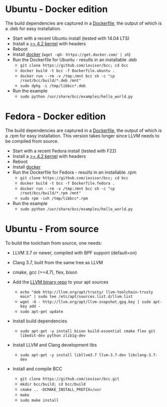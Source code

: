 # Ubuntu - Docker edition

The build dependencies are captured in a [Dockerfile](Dockerfile.ubuntu), the
output of which is a .deb for easy installation.

* Start with a recent Ubuntu install (tested with 14.04 LTS)
* Install a [>= 4.2 kernel](http://kernel.ubuntu.com/~kernel-ppa/mainline/)
  with headers
* Reboot
* Install [docker](https://docs.docker.com/installation/ubuntulinux/)
  (`wget -qO- https://get.docker.com/ | sh`)
* Run the Dockerfile for Ubuntu - results in an installable .deb
  * `git clone https://github.com/iovisor/bcc; cd bcc`
  * `docker build -t bcc -f Dockerfile.ubuntu .`
  * `docker run --rm -v /tmp:/mnt bcc sh -c "cp /root/bcc/build/*.deb /mnt"`
  * `sudo dpkg -i /tmp/libbcc*.deb`
* Run the example
  * `sudo python /usr/share/bcc/examples/hello_world.py`

# Fedora - Docker edition

The build dependencies are captured in a [Dockerfile](Dockerfile.fedora), the
output of which is a .rpm for easy installation. This version takes longer since
LLVM needs to be compiled from source.

* Start with a recent Fedora install (tested with F22)
* Install a [>= 4.2 kernel](http://alt.fedoraproject.org/pub/alt/rawhide-kernel-nodebug/x86_64/)
  with headers
* Reboot
* Install [docker](https://docs.docker.com/installation/fedora/)
* Run the Dockerfile for Fedora - results in an installable .rpm
  * `git clone https://github.com/iovisor/bcc; cd bcc`
  * `docker build -t bcc -f Dockerfile.fedora .`
  * `docker run --rm -v /tmp:/mnt bcc sh -c "cp /root/bcc/build/*.rpm /mnt"`
  * `sudo rpm -ivh /tmp/libbcc*.rpm`
* Run the example
  * `sudo python /usr/share/bcc/examples/hello_world.py`

# Ubuntu - From source

To build the toolchain from source, one needs:
* LLVM 3.7 or newer, compiled with BPF support (default=on)
* Clang 3.7, built from the same tree as LLVM
* cmake, gcc (>=4.7), flex, bison

* Add the [LLVM binary repo](http://llvm.org/apt/) to your apt sources
  * `echo "deb http://llvm.org/apt/trusty/ llvm-toolchain-trusty main" | sudo tee /etc/apt/sources.list.d/llvm.list`
  * `wget -O - http://llvm.org/apt/llvm-snapshot.gpg.key | sudo apt-key add -`
  * `sudo apt-get update`
* Install build dependencies
  * `sudo apt-get -y install bison build-essential cmake flex git libedit-dev python zlib1g-dev`
* Install LLVM and Clang development libs
  * `sudo apt-get -y install libllvm3.7 llvm-3.7-dev libclang-3.7-dev`
* Install and compile BCC
  * `git clone https://github.com/iovisor/bcc.git`
  * `mkdir bcc/build; cd bcc/build`
  * `cmake .. -DCMAKE_INSTALL_PREFIX=/usr`
  * `make`
  * `sudo make install`

